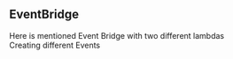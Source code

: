 ## EventBridge

Here is mentioned Event Bridge with two different lambdas <br />
Creating different Events
